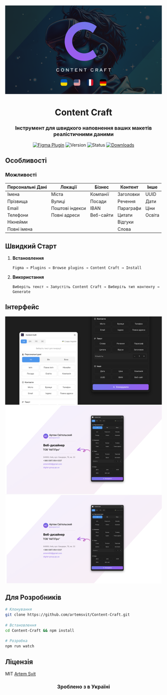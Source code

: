 <div align="center">

![Content Craft Cover](Cover.png)

# Content Craft

### Інструмент для швидкого наповнення ваших макетів реалістичними даними

[![Figma Plugin](https://img.shields.io/badge/Figma-Plugin-FF69B4?style=for-the-badge&logo=figma)](https://www.figma.com/community/plugin/1463946490049005195/content-craft)
![Version](https://img.shields.io/badge/version-9.0.0-blue?style=for-the-badge)
![Status](https://img.shields.io/badge/status-active-success?style=for-the-badge)
[![Downloads](https://img.shields.io/badge/downloads-1k+-green?style=for-the-badge)](https://www.figma.com/community/plugin/1463946490049005195/content-craft)

</div>

## Особливості

### Можливості

| Персональні Дані | Локації | Бізнес | Контент | Інше |
|-------------------|-----------|-----------|------------|---------|
| Імена | Міста | Компанії | Заголовки | UUID |
| Прізвища | Вулиці | Посади | Речення | Дати |
| Email | Поштові індекси | IBAN | Параграфи | Ціни |
| Телефони | Повні адреси | Веб-сайти | Цитати | Освіта |
| Нікнейми | | | Відгуки | |
| Повні імена | | | Слова | |

## Швидкий Старт

1. **Встановлення**
   ```
   Figma → Plugins → Browse plugins → Content Craft → Install
   ```

2. **Використання**
   ```
   Виберіть текст → Запустіть Content Craft → Виберіть тип контенту → Generate
   ```

## Інтерфейс

![Content Craft Interface](Cover2.png)
![Content Craft Interface](Cover3.png)
![Content Craft Interface](Cover3.png)

## Для Розробників

```bash
# Клонування
git clone https://github.com/artemsvit/Content-Craft.git

# Встановлення
cd Content-Craft && npm install

# Розробка
npm run watch
```

## Ліцензія

MIT [Artem Svit](https://github.com/artemsvit)

<div align="center">

### Зроблено з  в Україні

</div>

